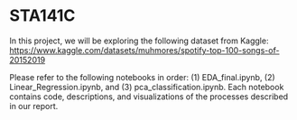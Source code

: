 # STA141C

In this project, we will be exploring the following dataset from Kaggle: https://www.kaggle.com/datasets/muhmores/spotify-top-100-songs-of-20152019

Please refer to the following notebooks in order: (1) EDA_final.ipynb, (2) Linear_Regression.ipynb, and (3) pca_classification.ipynb. Each notebook contains code, descriptions, and visualizations of the processes described in our report.
